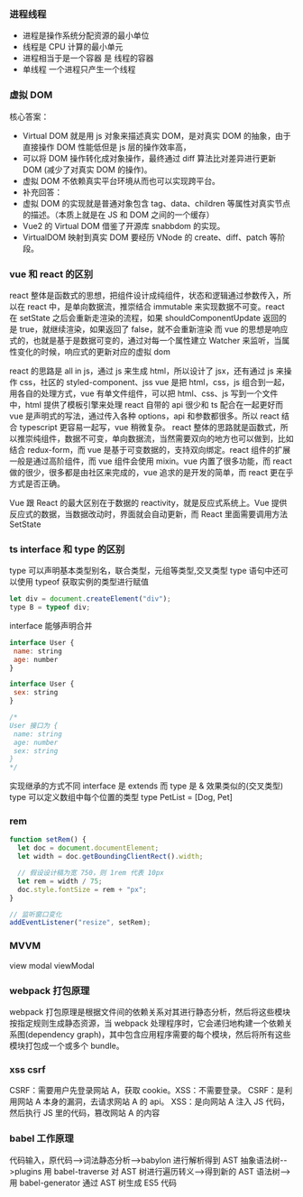 ### 进程线程

- 进程是操作系统分配资源的最小单位
- 线程是 CPU 计算的最小单元
- 进程相当于是一个容器 是 线程的容器
- 单线程 一个进程只产生一个线程

### 虚拟 DOM

核心答案：

- Virtual DOM 就是用 js 对象来描述真实 DOM，是对真实 DOM 的抽象，由于直接操作 DOM 性能低但是 js 层的操作效率高，
- 可以将 DOM 操作转化成对象操作，最终通过 diff 算法比对差异进行更新 DOM (减少了对真实 DOM 的操作)。
- 虚拟 DOM 不依赖真实平台环境从而也可以实现跨平台。
- 补充回答：
- 虚拟 DOM 的实现就是普通对象包含 tag、data、children 等属性对真实节点的描述。（本质上就是在 JS 和 DOM 之间的一个缓存）
- Vue2 的 Virtual DOM 借鉴了开源库 snabbdom 的实现。
- VirtualDOM 映射到真实 DOM 要经历 VNode 的 create、diff、patch 等阶段。

### vue 和 react 的区别

react 整体是函数式的思想，把组件设计成纯组件，状态和逻辑通过参数传入，所以在 react 中，是单向数据流，推崇结合 immutable 来实现数据不可变。react 在 setState 之后会重新走渲染的流程，如果 shouldComponentUpdate 返回的是 true，就继续渲染，如果返回了 false，就不会重新渲染
而 vue 的思想是响应式的，也就是基于是数据可变的，通过对每一个属性建立 Watcher 来监听，当属性变化的时候，响应式的更新对应的虚拟 dom

react 的思路是 all in js，通过 js 来生成 html，所以设计了 jsx，还有通过 js 来操作 css，社区的 styled-component、jss
vue 是把 html，css，js 组合到一起，用各自的处理方式，vue 有单文件组件，可以把 html、css、js 写到一个文件中，html 提供了模板引擎来处理
react 自带的 api 很少和 ts 配合在一起更好而 vue 是声明式的写法，通过传入各种 options，api 和参数都很多。所以 react 结合 typescript 更容易一起写，vue 稍微复杂。
react 整体的思路就是函数式，所以推崇纯组件，数据不可变，单向数据流，当然需要双向的地方也可以做到，比如结合 redux-form，而 vue 是基于可变数据的，支持双向绑定。react 组件的扩展一般是通过高阶组件，而 vue 组件会使用 mixin。vue 内置了很多功能，而 react 做的很少，很多都是由社区来完成的，vue 追求的是开发的简单，而 react 更在乎方式是否正确。

Vue 跟 React 的最大区别在于数据的 reactivity，就是反应式系统上。Vue 提供反应式的数据，当数据改动时，界面就会自动更新，而 React 里面需要调用方法 SetState

### ts interface 和 type 的区别

type 可以声明基本类型别名，联合类型，元组等类型,交叉类型
type 语句中还可以使用 typeof 获取实例的类型进行赋值

```js
let div = document.createElement("div");
type B = typeof div;
```

interface 能够声明合并

```js
interface User {
 name: string
 age: number
}

interface User {
 sex: string
}

/*
User 接口为 {
 name: string
 age: number
 sex: string
}
*/

```

实现继承的方式不同 interface 是 extends 而 type 是 & 效果类似的(交叉类型)
type 可以定义数组中每个位置的类型
type PetList = [Dog, Pet]

### rem

```js
function setRem() {
  let doc = document.documentElement;
  let width = doc.getBoundingClientRect().width;

  // 假设设计稿为宽 750，则 1rem 代表 10px
  let rem = width / 75;
  doc.style.fontSize = rem + "px";
}

// 监听窗口变化
addEventListener("resize", setRem);
```

### MVVM

view modal viewModal

### webpack 打包原理

webpack 打包原理是根据文件间的依赖关系对其进行静态分析，然后将这些模块按指定规则生成静态资源，当 webpack 处理程序时，它会递归地构建一个依赖关系图(dependency graph)，其中包含应用程序需要的每个模块，然后将所有这些模块打包成一个或多个 bundle。

### xss csrf

CSRF：需要用户先登录网站 A，获取 cookie。XSS：不需要登录。
CSRF：是利用网站 A 本身的漏洞，去请求网站 A 的 api。
XSS：是向网站 A 注入 JS 代码，然后执行 JS 里的代码，篡改网站 A 的内容

### babel 工作原理

代码输入，原代码-->词法静态分析-->babylon 进行解析得到 AST 抽象语法树-->plugins 用 babel-traverse 对 AST 树进行遍历转义-->得到新的 AST 语法树-->用 babel-generator 通过 AST 树生成 ES5 代码
